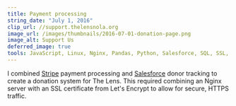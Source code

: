 ```yaml
---
title: Payment processing
string_date: "July 1, 2016"
clip_url: //support.thelensnola.org
image_url: /images/thumbnails/2016-07-01-donation-page.png
image_alt: Support Us
deferred_image: true
tools: JavaScript, Linux, Nginx, Pandas, Python, Salesforce, SQL, SSL, Stripe
---
```

I combined [Stripe](https://stripe.com/) payment processing and [Salesforce](https://www.salesforce.com/) donor tracking to create a donation system for The Lens. This required combining an Nginx server with an SSL certificate from Let's Encrypt to allow for secure, HTTPS traffic.
